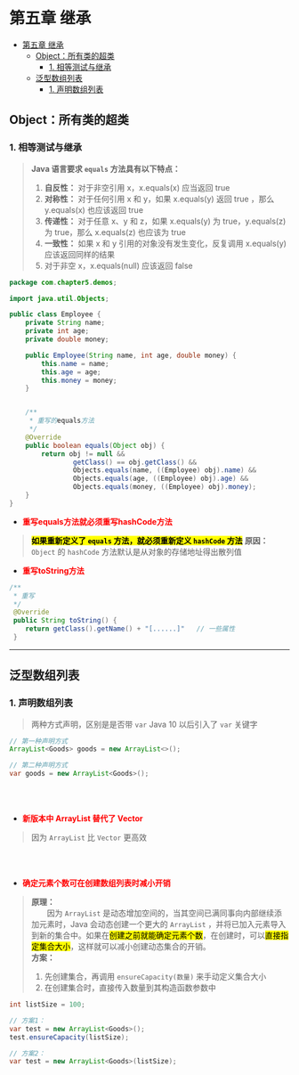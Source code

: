 # 第五章 继承
- [第五章 继承](#第五章-继承)
  - [Object：所有类的超类](#object所有类的超类)
    - [1. 相等测试与继承](#1-相等测试与继承)
  - [泛型数组列表](#泛型数组列表)
    - [1. 声明数组列表](#1-声明数组列表)


## Object：所有类的超类

### 1. 相等测试与继承
> **Java 语言要求 `equals` 方法具有以下特点：**
> 1. **自反性：** 对于非空引用 x，x.equals(x) 应当返回 true
> 2. **对称性：** 对于任何引用 x 和 y，如果 x.equals(y) 返回 true ，那么 y.equals(x) 也应该返回 true
> 3. **传递性：** 对于任意 x、y 和 z，如果 x.equals(y) 为 true，y.equals(z) 为 true，那么 x.equals(z) 也应该为 true
> 4. **一致性：** 如果 x 和 y 引用的对象没有发生变化，反复调用 x.equals(y) 应该返回同样的结果
> 5. 对于非空 x，x.equals(null) 应该返回 false

```java 
package com.chapter5.demos;

import java.util.Objects;

public class Employee {
    private String name;
    private int age;
    private double money;

    public Employee(String name, int age, double money) {
        this.name = name;
        this.age = age;
        this.money = money;
    }


    /**
     * 重写的equals方法
     */
    @Override
    public boolean equals(Object obj) {
        return obj != null &&
                getClass() == obj.getClass() &&
                Objects.equals(name, ((Employee) obj).name) &&
                Objects.equals(age, ((Employee) obj).age) &&
                Objects.equals(money, ((Employee) obj).money);
    }
}
```

- **<font color="red">重写equals方法就必须重写hashCode方法</font>**
> **<mark>如果重新定义了 `equals` 方法，就必须重新定义 `hashCode` 方法</mark>**
> **原因：**
> &emsp;&emsp; `Object` 的 `hashCode` 方法默认是从对象的存储地址得出散列值

- **<font color="red">重写toString方法</font>**
```java
/**
 * 重写
 */
 @Override
 public String toString() {
    return getClass().getName() + "[......]"   // 一些属性
 }
```

---

## 泛型数组列表
### 1. 声明数组列表
> 两种方式声明，区别是是否带 `var` Java 10 以后引入了 `var` 关键字

```java
// 第一种声明方式
ArrayList<Goods> goods = new ArrayList<>();

// 第二种声明方式
var goods = new ArrayList<Goods>();
```
<br/>
<br/>

- **<font color="red">新版本中 ArrayList 替代了 Vector</font>**
> 因为 `ArrayList` 比 `Vector` 更高效

<br/>
<br/>

- **<font color="red">确定元素个数可在创建数组列表时减小开销</font>**
> **原理：** <br/>
> &emsp;&emsp;因为 `ArrayList` 是动态增加空间的，当其空间已满同事向内部继续添加元素时，Java 会动态创建一个更大的 `ArrayList` ，并将已加入元素导入到新的集合中。如果在<mark>创建之前就能确定元素个数</mark>，在创建时，可以<mark>直接指定集合大小</mark>，这样就可以减小创建动态集合的开销。<br/>
> **方案：**
> 1. 先创建集合，再调用 `ensureCapacity(数量)` 来手动定义集合大小
> 2. 在创建集合时，直接传入数量到其构造函数参数中

```java
int listSize = 100;

// 方案1：
var test = new ArrayList<Goods>();
test.ensureCapacity(listSize);

// 方案2：
var test = new ArrayList<Goods>(listSize);
```

